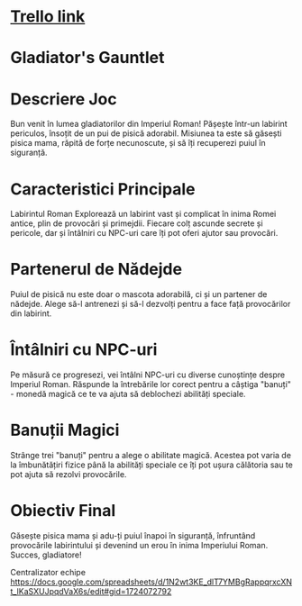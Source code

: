 # [Trello link](https://trello.com/b/VbuYAsOw/gladiators-gauntlet-unity) 



# Gladiator's Gauntlet

# Descriere Joc
Bun venit în lumea gladiatorilor din Imperiul Roman! Pășește într-un labirint periculos, însoțit de un pui de pisică adorabil. Misiunea ta este să găsești pisica mama, răpită de forțe necunoscute, și să îți recuperezi puiul în siguranță.

# Caracteristici Principale
Labirintul Roman
Explorează un labirint vast și complicat în inima Romei antice, plin de provocări și primejdii. Fiecare colț ascunde secrete și pericole, dar și întâlniri cu NPC-uri care îți pot oferi ajutor sau provocări.

# Partenerul de Nădejde
Puiul de pisică nu este doar o mascota adorabilă, ci și un partener de nădejde. Alege să-l antrenezi și să-l dezvolți pentru a face față provocărilor din labirint.

# Întâlniri cu NPC-uri
Pe măsură ce progresezi, vei întâlni NPC-uri cu diverse cunoștințe despre Imperiul Roman. Răspunde la întrebările lor corect pentru a câștiga "banuți" - monedă magică ce te va ajuta să deblochezi abilități speciale.

# Banuții Magici
Strânge trei "banuți" pentru a alege o abilitate magică. Acestea pot varia de la îmbunătățiri fizice până la abilități speciale ce îți pot ușura călătoria sau te pot ajuta să rezolvi provocările.

# Obiectiv Final
Găsește pisica mama și adu-ți puiul înapoi în siguranță, înfruntând provocările labirintului și devenind un erou în inima Imperiului Roman. Succes, gladiatore!


Centralizator echipe https://docs.google.com/spreadsheets/d/1N2wt3KE_dlT7YMBgRappqrxcXNt_lKaSXUJpqdVaX6s/edit#gid=1724072792
